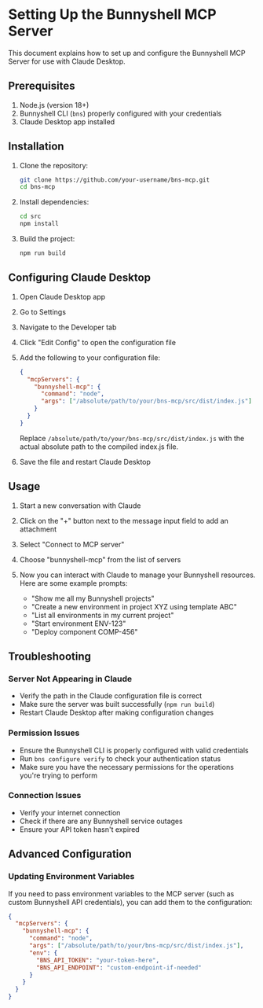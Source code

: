 # Setting Up the Bunnyshell MCP Server

This document explains how to set up and configure the Bunnyshell MCP Server for use with Claude Desktop.

## Prerequisites

1. Node.js (version 18+)
2. Bunnyshell CLI (`bns`) properly configured with your credentials
3. Claude Desktop app installed

## Installation

1. Clone the repository:
   ```bash
   git clone https://github.com/your-username/bns-mcp.git
   cd bns-mcp
   ```

2. Install dependencies:
   ```bash
   cd src
   npm install
   ```

3. Build the project:
   ```bash
   npm run build
   ```

## Configuring Claude Desktop

1. Open Claude Desktop app
2. Go to Settings
3. Navigate to the Developer tab
4. Click "Edit Config" to open the configuration file

5. Add the following to your configuration file:
   ```json
   {
     "mcpServers": {
       "bunnyshell-mcp": {
         "command": "node",
         "args": ["/absolute/path/to/your/bns-mcp/src/dist/index.js"]
       }
     }
   }
   ```
   
   Replace `/absolute/path/to/your/bns-mcp/src/dist/index.js` with the actual absolute path to the compiled index.js file.

6. Save the file and restart Claude Desktop

## Usage

1. Start a new conversation with Claude
2. Click on the "+" button next to the message input field to add an attachment
3. Select "Connect to MCP server"
4. Choose "bunnyshell-mcp" from the list of servers

5. Now you can interact with Claude to manage your Bunnyshell resources. Here are some example prompts:

   - "Show me all my Bunnyshell projects"
   - "Create a new environment in project XYZ using template ABC"
   - "List all environments in my current project"
   - "Start environment ENV-123"
   - "Deploy component COMP-456"

## Troubleshooting

### Server Not Appearing in Claude

- Verify the path in the Claude configuration file is correct
- Make sure the server was built successfully (`npm run build`)
- Restart Claude Desktop after making configuration changes

### Permission Issues

- Ensure the Bunnyshell CLI is properly configured with valid credentials
- Run `bns configure verify` to check your authentication status
- Make sure you have the necessary permissions for the operations you're trying to perform

### Connection Issues

- Verify your internet connection
- Check if there are any Bunnyshell service outages
- Ensure your API token hasn't expired

## Advanced Configuration

### Updating Environment Variables

If you need to pass environment variables to the MCP server (such as custom Bunnyshell API credentials), you can add them to the configuration:

```json
{
  "mcpServers": {
    "bunnyshell-mcp": {
      "command": "node",
      "args": ["/absolute/path/to/your/bns-mcp/src/dist/index.js"],
      "env": {
        "BNS_API_TOKEN": "your-token-here",
        "BNS_API_ENDPOINT": "custom-endpoint-if-needed"
      }
    }
  }
}
``` 